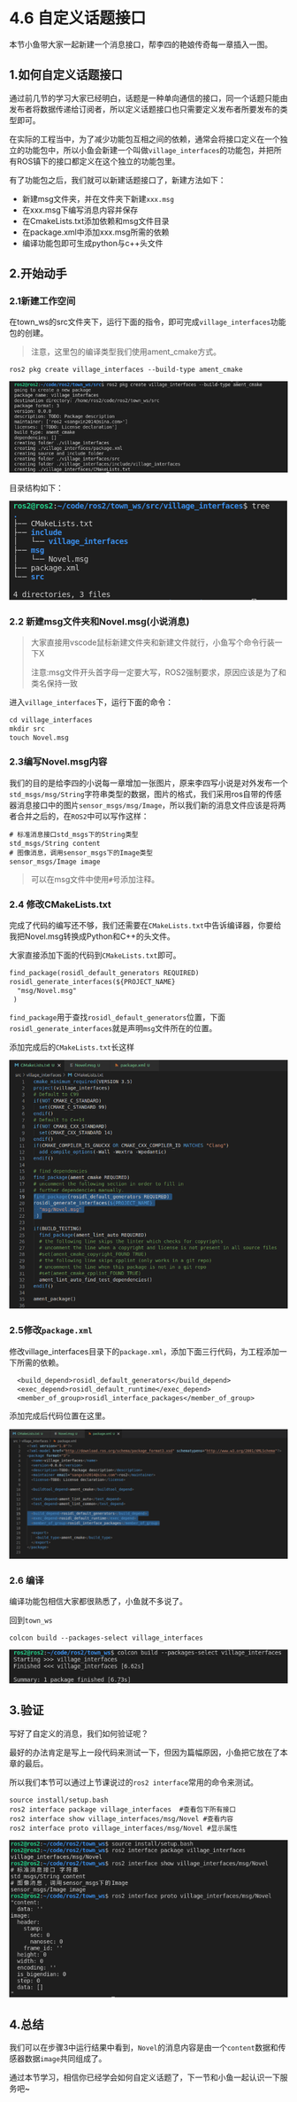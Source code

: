 # 4.6 自定义话题接口

本节小鱼带大家一起新建一个消息接口，帮李四的艳娘传奇每一章插入一图。

## 1.如何自定义话题接口

通过前几节的学习大家已经明白，话题是一种单向通信的接口，同一个话题只能由发布者将数据传递给订阅者，所以定义话题接口也只需要定义发布者所要发布的类型即可。

在实际的工程当中，为了减少功能包互相之间的依赖，通常会将接口定义在一个独立的功能包中，所以小鱼会新建一个叫做`village_interfaces`的功能包，并把所有ROS镇下的接口都定义在这个独立的功能包里。

有了功能包之后，我们就可以新建话题接口了，新建方法如下：

- 新建msg文件夹，并在文件夹下新建`xxx.msg`
- 在xxx.msg下编写消息内容并保存
- 在CmakeLists.txt添加依赖和msg文件目录
- 在package.xml中添加xxx.msg所需的依赖
- 编译功能包即可生成python与c++头文件



## 2.开始动手

### 2.1新建工作空间

在town_ws的src文件夹下，运行下面的指令，即可完成`village_interfaces`功能包的创建。

>  注意，这里包的编译类型我们使用ament_cmake方式。

```
ros2 pkg create village_interfaces --build-type ament_cmake 
```

![image-20210808134100725](4.6ROS2自定义话题接口/imgs/image-20210808134100725.png)

目录结构如下：

![image-20210809151545012](4.6ROS2自定义话题接口/imgs/image-20210809151545012.png)

### 2.2 新建msg文件夹和Novel.msg(小说消息)

> 大家直接用vscode鼠标新建文件夹和新建文件就行，小鱼写个命令行装一下X
>
> 注意:msg文件开头首字母一定要大写，ROS2强制要求，原因应该是为了和类名保持一致

进入`village_interfaces`下，运行下面的命令：

```
cd village_interfaces
mkdir src
touch Novel.msg 
```

### 2.3编写Novel.msg内容

我们的目的是给李四的小说每一章增加一张图片，原来李四写小说是对外发布一个`std_msgs/msg/String`字符串类型的数据，图片的格式，我们采用ros自带的传感器消息接口中的图片`sensor_msgs/msg/Image`，所以我们新的消息文件应该是将两者合并之后的，在`ROS2`中可以写作这样：

```
# 标准消息接口std_msgs下的String类型
std_msgs/String content
# 图像消息，调用sensor_msgs下的Image类型
sensor_msgs/Image image
```

> 可以在msg文件中使用`#`号添加注释。



### 2.4 修改CMakeLists.txt

完成了代码的编写还不够，我们还需要在`CMakeLists.txt`中告诉编译器，你要给我把Novel.msg转换成Python和C++的头文件。

大家直接添加下面的代码到`CMakeLists.txt`即可。

```
find_package(rosidl_default_generators REQUIRED)
rosidl_generate_interfaces(${PROJECT_NAME}
  "msg/Novel.msg"
 )
```

`find_package`用于查找`rosidl_default_generators`位置，下面`rosidl_generate_interfaces`就是声明`msg`文件所在的位置。

添加完成后的`CMakeLists.txt`长这样

![image-20210809152318423](4.6ROS2自定义话题接口/imgs/image-20210809152318423.png)

### 2.5修改`package.xml`

修改village_interfaces目录下的`package.xml`，添加下面三行代码，为工程添加一下所需的依赖。

```
  <build_depend>rosidl_default_generators</build_depend>
  <exec_depend>rosidl_default_runtime</exec_depend>
  <member_of_group>rosidl_interface_packages</member_of_group>
```

添加完成后代码位置在这里。

![image-20210809152715158](4.6ROS2自定义话题接口/imgs/image-20210809152715158.png)

### 2.6 编译

编译功能包相信大家都很熟悉了，小鱼就不多说了。

回到`town_ws`

```
colcon build --packages-select village_interfaces
```

![image-20210809160507764](4.6ROS2自定义话题接口/imgs/image-20210809160507764.png)

## 3.验证

写好了自定义的消息，我们如何验证呢？

最好的办法肯定是写上一段代码来测试一下，但因为篇幅原因，小鱼把它放在了本章的最后。

所以我们本节可以通过上节课说过的`ros2 interface`常用的命令来测试。

```
source install/setup.bash 
ros2 interface package village_interfaces  #查看包下所有接口
ros2 interface show village_interfaces/msg/Novel #查看内容
ros2 interface proto village_interfaces/msg/Novel #显示属性
```

![image-20210809162543587](4.6ROS2自定义话题接口/imgs/image-20210809162543587.png)



## 4.总结

我们可以在步骤3中运行结果中看到，`Novel`的消息内容是由一个`content`数据和传感器数据`image`共同组成了。

通过本节学习，相信你已经学会如何自定义话题了，下一节和小鱼一起认识一下服务吧~

